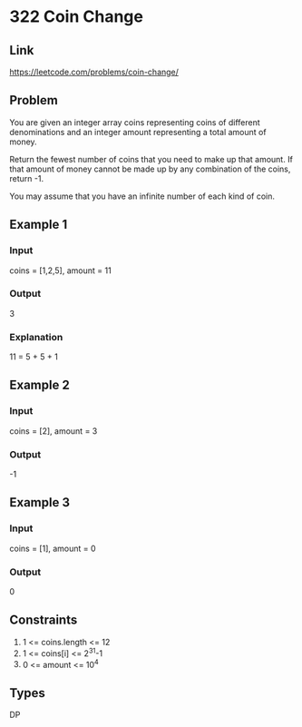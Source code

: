 # 322 Coin Change

## Link

<https://leetcode.com/problems/coin-change/>

## Problem

You are given an integer array coins representing coins of different denominations and an integer amount representing a total amount of money.

Return the fewest number of coins that you need to make up that amount. If that amount of money cannot be made up by any combination of the coins, return -1.

You may assume that you have an infinite number of each kind of coin.

## Example 1

### Input

coins = [1,2,5], amount = 11

### Output

3
### Explanation

11 = 5 + 5 + 1

## Example 2

### Input

coins = [2], amount = 3

### Output

-1

## Example 3

### Input

coins = [1], amount = 0

### Output

0

## Constraints

1. 1 <= coins.length <= 12
2. 1 <= coins[i] <= 2<sup>31</sup>-1
3. 0 <= amount <= 10<sup>4</sup>

## Types

DP
